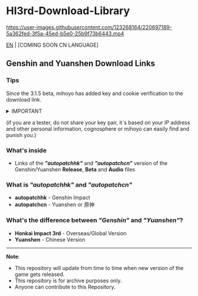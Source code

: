 # HI3rd-Download-Library
https://user-images.githubusercontent.com/123268164/220697189-5a362fed-3f5a-45ed-b5e0-25b9f73b6443.mp4

[EN](README.md) | [COMING SOON CN LANGUAGE]


## Genshin and Yuanshen Download Links
### Tips
Since the 3.1.5 beta, mihoyo has added key and cookie verification to the download link.

<details> 
  <summary>IMPORTANT</summary>
   
This repository is under the supervision of miHoYo.

</details>

(if you are a tester, do not share your key pair, it`s based on your IP address and other personal information, cognosphere or mihoyo can easily find and punish you.)
### What's inside
* Links of the **_"autopatchhk"_** and **_"autopatchcn"_** version of the Genshin/Yuanshen **Release**, **Beta** and **Audio** files

### What is _"autopatchhk"_ and _"autopatchcn"_
* **autopatchhk** - Genshin Impact
* **autopatchcn** - Yuanshen or 原神

### What's the difference between _"Genshin"_ and _"Yuanshen"_?
* **Honkai Impact 3rd** - Overseas/Global Version
* **Yuanshen** - Chinese Version
---
**Note**: 
* This repository will update from time to time when new version of the game gets released.
* This repository is for archive purposes only.
* Anyone can contribute to this Repository.
